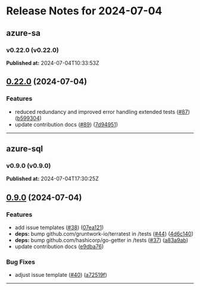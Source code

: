# Release Notes for 2024-07-04

## azure-sa
### v0.22.0 (v0.22.0)
**Published at:** 2024-07-04T10:33:53Z

## [0.22.0](https://github.com/CloudNationHQ/terraform-azure-sa/compare/v0.21.0...v0.22.0) (2024-07-04)


### Features

* reduced redundancy and improved error handling extended tests ([#87](https://github.com/CloudNationHQ/terraform-azure-sa/issues/87)) ([b599304](https://github.com/CloudNationHQ/terraform-azure-sa/commit/b5993044e5a6b6d2573ff5a43e59e5ae0e6191aa))
* update contribution docs ([#89](https://github.com/CloudNationHQ/terraform-azure-sa/issues/89)) ([7d94951](https://github.com/CloudNationHQ/terraform-azure-sa/commit/7d9495127865d02e7373b3b4b3468207d0fe0ed6))

---

## azure-sql
### v0.9.0 (v0.9.0)
**Published at:** 2024-07-04T17:30:25Z

## [0.9.0](https://github.com/CloudNationHQ/terraform-azure-sql/compare/v0.8.0...v0.9.0) (2024-07-04)


### Features

* add issue templates ([#38](https://github.com/CloudNationHQ/terraform-azure-sql/issues/38)) ([07ea121](https://github.com/CloudNationHQ/terraform-azure-sql/commit/07ea12134bfac05793acb8075b1b48a6ed9323b2))
* **deps:** bump github.com/gruntwork-io/terratest in /tests ([#44](https://github.com/CloudNationHQ/terraform-azure-sql/issues/44)) ([4d6c140](https://github.com/CloudNationHQ/terraform-azure-sql/commit/4d6c140008068b07da7968ba59a19ad21d54d029))
* **deps:** bump github.com/hashicorp/go-getter in /tests ([#37](https://github.com/CloudNationHQ/terraform-azure-sql/issues/37)) ([a83a9ab](https://github.com/CloudNationHQ/terraform-azure-sql/commit/a83a9abe91c9158369fbcd13b760307ecbfe4bca))
* update contribution docs ([e9dba76](https://github.com/CloudNationHQ/terraform-azure-sql/commit/e9dba76128966533dd4d2ebe9e8d7f043dfdcc85))


### Bug Fixes

* adjust issue template ([#40](https://github.com/CloudNationHQ/terraform-azure-sql/issues/40)) ([a72519f](https://github.com/CloudNationHQ/terraform-azure-sql/commit/a72519f06b7a48693f1a504397ebeb30a64aea36))

---

